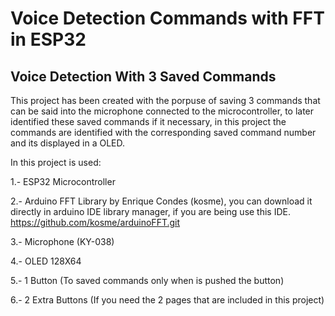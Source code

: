 # Voice Detection Commands with FFT in ESP32

## **Voice Detection With 3 Saved Commands**

This project has been created with the porpuse of saving 3 commands that can be said into the microphone connected to the microcontroller, to later identified these saved commands if it necessary, in this project the commands are identified with the  corresponding saved command number and its displayed in a OLED.

In this project is used:

1.- ESP32 Microcontroller

2.- Arduino FFT Library by Enrique Condes (kosme), you can download it directly in arduino IDE library manager, if you are being use this IDE.
    https://github.com/kosme/arduinoFFT.git

3.- Microphone  (KY-038)

4.- OLED 128X64 

5.- 1 Button (To saved commands only when is pushed the button)

6.- 2 Extra Buttons (If you need the 2 pages that are included in this project)
